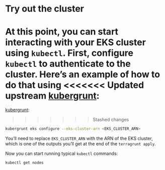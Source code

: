 # Try out the cluster

At this point, you can start interacting with your EKS cluster using `kubectl`. First, configure `kubectl` to
authenticate to the cluster. Here’s an example of how to do that using
<<<<<<< Updated upstream
[kubergrunt](https://github.com/tnn-tnn-tnn-tnn-tnn-gruntwork-io/kubergrunt):
=======
[kubergrunt](https://github.com/tnn-gruntwork-io/kubergrunt):
>>>>>>> Stashed changes

```bash
kubergrunt eks configure --eks-cluster-arn <EKS_CLUSTER_ARN>
```

You’ll need to replace `EKS_CLUSTER_ARN` with the ARN of the EKS cluster, which is one of the outputs you’ll get at the
end of the `terragrunt apply`.

Now you can start running typical `kubectl` commands:

```bash
kubectl get nodes
```
